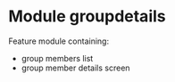# Module groupdetails

Feature module containing:
* group members list
* group member details screen
